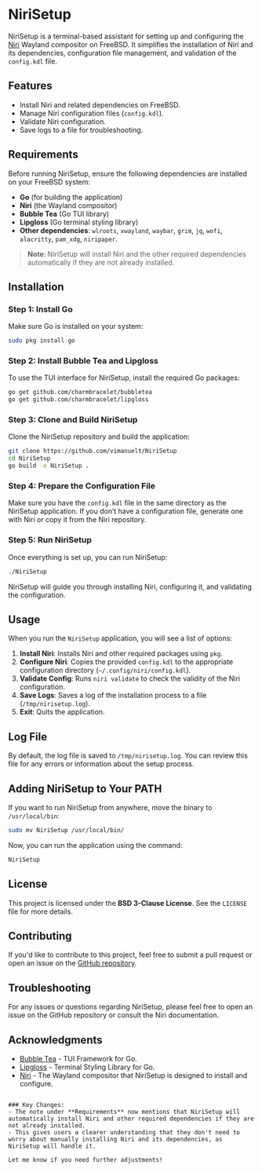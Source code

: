 # NiriSetup

NiriSetup is a terminal-based assistant for setting up and configuring the [Niri](https://github.com/YaLTeR/niri) Wayland compositor on FreeBSD. It simplifies the installation of Niri and its dependencies, configuration file management, and validation of the `config.kdl` file.

## Features

- Install Niri and related dependencies on FreeBSD.
- Manage Niri configuration files (`config.kdl`).
- Validate Niri configuration.
- Save logs to a file for troubleshooting.

## Requirements

Before running NiriSetup, ensure the following dependencies are installed on your FreeBSD system:

- **Go** (for building the application)
- **Niri** (the Wayland compositor)
- **Bubble Tea** (Go TUI library)
- **Lipgloss** (Go terminal styling library)
- **Other dependencies**: `wlroots`, `xwayland`, `waybar`, `grim`, `jq`, `wofi`, `alacritty`, `pam_xdg`, `niripaper`.

> **Note**: NiriSetup will install Niri and the other required dependencies automatically if they are not already installed.

## Installation

### Step 1: Install Go
Make sure Go is installed on your system:

```bash
sudo pkg install go
```

### Step 2: Install Bubble Tea and Lipgloss

To use the TUI interface for NiriSetup, install the required Go packages:

```bash
go get github.com/charmbracelet/bubbletea
go get github.com/charmbracelet/lipgloss
```

### Step 3: Clone and Build NiriSetup

Clone the NiriSetup repository and build the application:

```bash
git clone https://github.com/vimanuelt/NiriSetup
cd NiriSetup
go build -o NiriSetup .
```

### Step 4: Prepare the Configuration File

Make sure you have the `config.kdl` file in the same directory as the NiriSetup application. If you don’t have a configuration file, generate one with Niri or copy it from the Niri repository.

### Step 5: Run NiriSetup

Once everything is set up, you can run NiriSetup:

```bash
./NiriSetup
```

NiriSetup will guide you through installing Niri, configuring it, and validating the configuration.

## Usage

When you run the `NiriSetup` application, you will see a list of options:

1. **Install Niri**: Installs Niri and other required packages using `pkg`.
2. **Configure Niri**: Copies the provided `config.kdl` to the appropriate configuration directory (`~/.config/niri/config.kdl`).
3. **Validate Config**: Runs `niri validate` to check the validity of the Niri configuration.
4. **Save Logs**: Saves a log of the installation process to a file (`/tmp/nirisetup.log`).
5. **Exit**: Quits the application.

## Log File

By default, the log file is saved to `/tmp/nirisetup.log`. You can review this file for any errors or information about the setup process.

## Adding NiriSetup to Your PATH

If you want to run NiriSetup from anywhere, move the binary to `/usr/local/bin`:

```bash
sudo mv NiriSetup /usr/local/bin/
```

Now, you can run the application using the command:

```bash
NiriSetup
```

## License

This project is licensed under the **BSD 3-Clause License**. See the `LICENSE` file for more details.

## Contributing

If you'd like to contribute to this project, feel free to submit a pull request or open an issue on the [GitHub repository](<repo-url>).

## Troubleshooting

For any issues or questions regarding NiriSetup, please feel free to open an issue on the GitHub repository or consult the Niri documentation.

## Acknowledgments

- [Bubble Tea](https://github.com/charmbracelet/bubbletea) - TUI Framework for Go.
- [Lipgloss](https://github.com/charmbracelet/lipgloss) - Terminal Styling Library for Go.
- [Niri](https://github.com/YaLTeR/niri) - The Wayland compositor that NiriSetup is designed to install and configure.
```

### Key Changes:
- The note under **Requirements** now mentions that NiriSetup will automatically install Niri and other required dependencies if they are not already installed.
- This gives users a clearer understanding that they don't need to worry about manually installing Niri and its dependencies, as NiriSetup will handle it.

Let me know if you need further adjustments!
